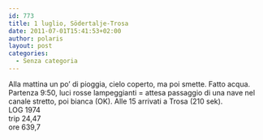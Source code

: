 ```yaml
---
id: 773
title: 1 luglio, Södertalje-Trosa
date: 2011-07-01T15:41:53+02:00
author: polaris
layout: post
categories:
  - Senza categoria
---
```

Alla mattina un po&#8217; di pioggia, cielo coperto, ma poi smette. Fatto acqua. Partenza 9:50, luci rosse lampeggianti = attesa passaggio di una nave nel canale stretto, poi bianca (OK). Alle 15 arrivati a Trosa (210 sek).  
LOG 1974  
trip 24,47  
ore 639,7